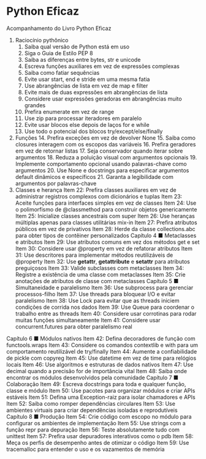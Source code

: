 # Python Eficaz

Acompanhamento do Livro Python Eficaz

1. Raciocínio pythônico
   1. Saiba qual versão de Python está em uso
   2. Siga o Guia de Estilo PEP 8
   3. Saiba as diferenças entre bytes, str e unicode
   4. Escreva funções auxiliares em vez de expressões complexas
   5. Saiba como fatiar sequências
   6. Evite usar start, end e stride em uma mesma fatia
   7. Use abrangências de lista em vez de map e filter
   8. Evite mais de duas expressões em abrangências de lista
   9. Considere usar expressões geradoras em abrangências muito grandes
   10. Prefira enumerate em vez de range
   11. Use zip para processar iteradores em paralelo
   12. Evite usar blocos else depois de laços for e while
   13. Use todo o potencial dos blocos try/except/else/finally
2. Funções
   14. Prefira exceções em vez de devolver None
   15. Saiba como closures interagem com os escopos das variáveis
   16. Prefira geradores em vez de retornar listas
   17. Seja conservador quando iterar sobre argumentos
   18. Reduza a poluição visual com argumentos opcionais
   19. Implemente comportamento opcional usando palavras-chave como argumentos
   20. Use None e docstrings para especificar argumentos default dinâmicos e específicos
   21. Garanta a legibilidade com argumentos por palavras-chave
3. Classes e herança
   Item 22: Prefira classes auxiliares em vez de administrar registros complexos
   com dicionários e tuplas
   Item 23: Aceite funções para interfaces simples em vez de classes
   Item 24: Use o polimorfismo de @classmethod para construir objetos
   genericamente
   Item 25: Inicialize classes ancestrais com super
   Item 26: Use heranças múltiplas apenas para classes utilitárias mix-in
   Item 27: Prefira atributos públicos em vez de privativos
   Item 28: Herde da classe collections.abc para obter tipos de contêiner
   personalizados
   Capítulo 4 ■ Metaclasses e atributos
   Item 29: Use atributos comuns em vez dos métodos get e set
   Item 30: Considere usar @property em vez de refatorar atributos
   Item 31: Use descritores para implementar métodos reutilizáveis de @property
   Item 32: Use __getattr__, __getattribute__ e __setattr__ para atributos
   preguiçosos
   Item 33: Valide subclasses com metaclasses
   Item 34: Registre a existência de uma classe com metaclasses
   Item 35: Crie anotações de atributos de classe com metaclasses
   Capítulo 5 ■ Simultaneidade e paralelismo
   Item 36: Use subprocess para gerenciar processos-filho
   Item 37: Use threads para bloquear I/O e evitar paralelismo
   Item 38: Use Lock para evitar que as threads iniciem condições de corrida nos
   dados
   Item 39: Use Queue para coordenar o trabalho entre as threads
   Item 40: Considere usar corrotinas para rodar muitas funções simultaneamente
   Item 41: Considere usar concurrent.futures para obter paralelismo real

Capítulo 6 ■ Módulos nativos
Item 42: Defina decoradores de função com functools.wraps
Item 43: Considere os comandos contextlib e with para um comportamento
reutilizável de try/finally
Item 44: Aumente a confiabilidade de pickle com copyreg
Item 45: Use datetime em vez de time para relógios locais
Item 46: Use algoritmos e estruturas de dados nativos
Item 47: Use decimal quando a precisão for de importância vital
Item 48: Saiba onde encontrar os módulos desenvolvidos pela comunidade
Capítulo 7 ■ Colaboração
Item 49: Escreva docstrings para toda e qualquer função, classe e módulo
Item 50: Use pacotes para organizar módulos e criar APIs estáveis
Item 51: Defina uma Exception-raiz para isolar chamadores e APIs
Item 52: Saiba como romper dependências circulares
Item 53: Use ambientes virtuais para criar dependências isoladas e reprodutíveis
Capítulo 8 ■ Produção
Item 54: Crie código com escopo no módulo para configurar os ambientes de
implementação
Item 55: Use strings com a função repr para depuração
Item 56: Teste absolutamente tudo com unittest
Item 57: Prefira usar depuradores interativos como o pdb
Item 58: Meça os perfis de desempenho antes de otimizar o código
Item 59: Use tracemalloc para entender o uso e os vazamentos de memória

